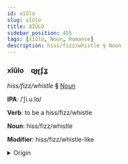 ```yaml
---
id: xîûlo
slug: xîûlo
title: XÎÛLO
sidebar_position: 455
tags: [xîûlo, Noun, Romance]
description: hiss/fizz/whistle § Noun
---
```


### xîûlo&emsp;<span kind="abugida">ɋɟɽʄʓ</span>

*hiss/fizz/whistle* **§** [Noun](../../tags/Noun)

**IPA**: /ˈʃi.u.lɑ/

**Verb**: to be a hiss/fizz/whistle

**Noun**: hiss/fizz/whistle

**Modifier**: hiss/fizz/whistle-like

<details>
    <summary>Origin</summary>
    Catalan xiular /ʃiwˈla/<br/>
    <em>Romance Language Family</em>
</details>